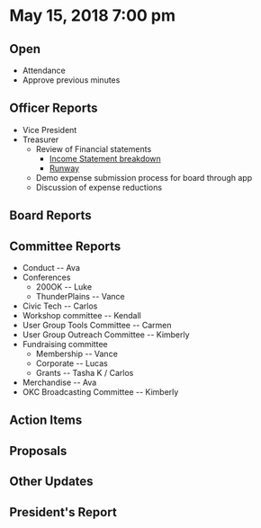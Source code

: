 # May 15, 2018 7:00 pm

## Open
* Attendance
* Approve previous minutes

## Officer Reports
* Vice President
* Treasurer
    - Review of Financial statements
        - [Income Statement breakdown](https://reporting.xero.com/!xNHkh/v1/Published/3739245)
        - [Runway](https://reporting.xero.com/!xNHkh/v1/Published/3739227)
    - Demo expense submission process for board through app
    - Discussion of expense reductions

## Board Reports

## Committee Reports

* Conduct -- Ava
* Conferences
    - 200OK -- Luke
    - ThunderPlains -- Vance
* Civic Tech -- Carlos
* Workshop committee -- Kendall
* User Group Tools Committee -- Carmen
* User Group Outreach Committee -- Kimberly
* Fundraising committee
    - Membership -- Vance
    - Corporate -- Lucas
    - Grants -- Tasha K / Carlos
* Merchandise -- Ava
* OKC Broadcasting Committee -- Kimberly

## Action Items

## Proposals

## Other Updates

## President's Report 
